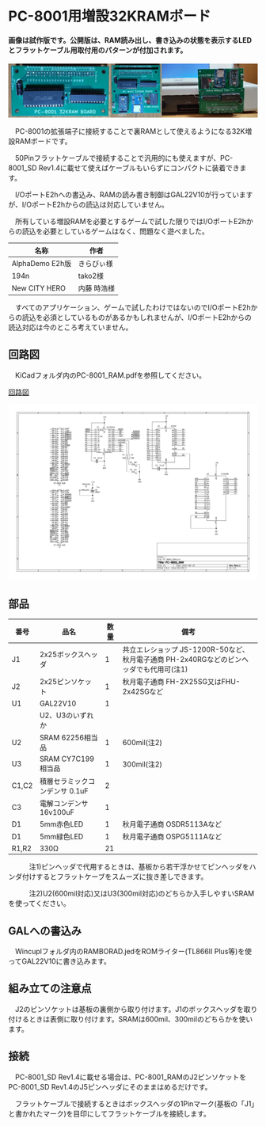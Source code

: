 # PC-8001用増設32KRAMボード

#### 画像は試作版です。公開版は、RAM読み出し、書き込みの状態を表示するLEDとフラットケーブル用取付用のパターンが付加されます。
![PC-8001_RAM](https://github.com/yanataka60/PC-8001_RAM/blob/main/jpeg/TITLE.jpg)

　PC-8001の拡張端子に接続することで裏RAMとして使えるようになる32K増設RAMボードです。

　50Pinフラットケーブルで接続することで汎用的にも使えますが、PC-8001_SD Rev1.4に載せて使えばケーブルもいらずにコンパクトに装着できます。

　I/OポートE2hへの書込み、RAMの読み書き制御はGAL22V10が行っていますが、I/OポートE2hからの読込は対応していません。

　所有している増設RAMを必要とするゲームで試した限りではI/OポートE2hからの読込を必要としているゲームはなく、問題なく遊べました。

|名称|作者|
| ------------ | ------------ |
|AlphaDemo E2h版|きらびぃ様|
|194n|tako2様|
|New CITY HERO|内藤 時浩様|

　すべてのアプリケーション、ゲームで試したわけではないのでI/OポートE2hからの読込を必須としているものがあるかもしれませんが、I/OポートE2hからの読込対応は今のところ考えていません。

## 回路図
　KiCadフォルダ内のPC-8001_RAM.pdfを参照してください。

[回路図](https://github.com/yanataka60/PC-8001_RAM/blob/main/Kicad/PC-8001_RAM.pdf)

![PC-8001_RAM](https://github.com/yanataka60/PC-8001_RAM/blob/main/Kicad/PC-8001_RAM_1.jpg)

## 部品
|番号|品名|数量|備考|
| ------------ | ------------ | ------------ | ------------ |
|J1|2x25ボックスヘッダ|1|共立エレショップ JS-1200R-50など、秋月電子通商 PH-2x40RGなどのピンヘッダでも代用可(注1)|
|J2|2x25ピンソケット|1|秋月電子通商 FH-2X25SG又はFHU-2x42SGなど|
|U1|GAL22V10|1||
||U2、U3のいずれか|||
|U2|SRAM 62256相当品|1|600mil(注2)|
|U3|SRAM CY7C199相当品|1|300mil(注2)|
|C1,C2|積層セラミックコンデンサ 0.1uF|2||
|C3|電解コンデンサ 16v100uF|1||
|D1|5mm赤色LED|1|秋月電子通商 OSDR5113Aなど|
|D1|5mm緑色LED|1|秋月電子通商 OSPG5111Aなど|
|R1,R2|330Ω|21||

　　　注1)ピンヘッダで代用するときは、基板から若干浮かせてピンヘッダをハンダ付けするとフラットケーブをスムーズに抜き差しできます。

　　　注2)U2(600mil対応)又はU3(300mil対応)のどちらか入手しやすいSRAMを使ってください。

## GALへの書込み
　Wincuplフォルダ内のRAMBORAD.jedをROMライター(TL866II Plus等)を使ってGAL22V10に書き込みます。

## 組み立ての注意点
　J2のピンソケットは基板の裏側から取り付けます。J1のボックスヘッダを取り付けるときは表側に取り付けます。SRAMは600mil、300milのどちらかを使います。

## 接続
　PC-8001_SD Rev1.4に載せる場合は、PC-8001_RAMのJ2ピンソケットをPC-8001_SD Rev1.4のJ5ピンヘッダにそのままはめるだけです。

　フラットケーブルで接続するときはボックスヘッダの1Pinマーク(基板の「J1」と書かれたマーク)を目印にしてフラットケーブルを接続します。
